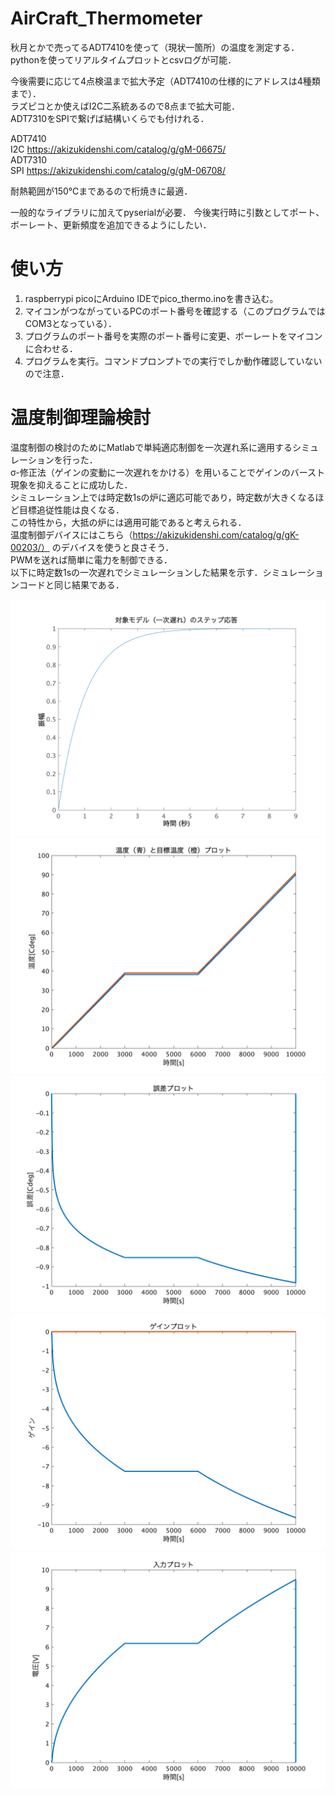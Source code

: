 # AirCraft_Thermometer

秋月とかで売ってるADT7410を使って（現状一箇所）の温度を測定する．  
pythonを使ってリアルタイムプロットとcsvログが可能．

今後需要に応じて4点検温まで拡大予定（ADT7410の仕様的にアドレスは4種類まで）．  
ラズピコとか使えばI2C二系統あるので8点まで拡大可能．  
ADT7310をSPIで繋げば結構いくらでも付けれる．

ADT7410  
I2C https://akizukidenshi.com/catalog/g/gM-06675/  
ADT7310  
SPI https://akizukidenshi.com/catalog/g/gM-06708/

耐熱範囲が150℃まであるので桁焼きに最適．

一般的なライブラリに加えてpyserialが必要．
今後実行時に引数としてポート、ボーレート、更新頻度を追加できるようにしたい．


# 使い方

1. raspberrypi picoにArduino IDEでpico_thermo.inoを書き込む。
2. マイコンがつながっているPCのポート番号を確認する（このプログラムではCOM3となっている）．
3. プログラムのポート番号を実際のポート番号に変更、ボーレートをマイコンに合わせる．
4. プログラムを実行。コマンドプロンプトでの実行でしか動作確認していないので注意．   


# 温度制御理論検討
温度制御の検討のためにMatlabで単純適応制御を一次遅れ系に適用するシミュレーションを行った．  
σ-修正法（ゲインの変動に一次遅れをかける）を用いることでゲインのバースト現象を抑えることに成功した．  
シミュレーション上では時定数1sの炉に適応可能であり，時定数が大きくなるほど目標追従性能は良くなる．  
この特性から，大抵の炉には適用可能であると考えられる．  
温度制御デバイスにはこちら（https://akizukidenshi.com/catalog/g/gK-00203/） のデバイスを使うと良さそう．  
PWMを送れば簡単に電力を制御できる．  
以下に時定数1sの一次遅れでシミュレーションした結果を示す．シミュレーションコードと同じ結果である．

![一次遅れ](/fig/rag.png)  
![温度](/fig/temp.png)  
![誤差](/fig/error.png)  
![ゲイン](/fig/gain.png)  
![入力](/fig/input.png)  